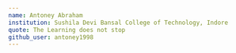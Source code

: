 ```yaml
---
name: Antoney Abraham
institution: Sushila Devi Bansal College of Technology, Indore
quote: The Learning does not stop
github_user: antoney1998
---
```

